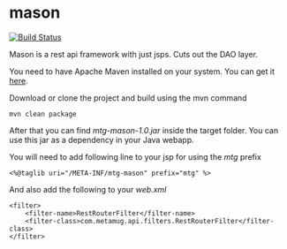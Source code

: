 # mason

[![Build Status](https://travis-ci.org/metamug/mason.svg?branch=master)](https://travis-ci.org/metamug/mason) 

Mason is a rest api framework with just jsps. Cuts out the DAO layer.

You need to have Apache Maven installed on your system. You can get it <a href="https://maven.apache.org/download.cgi" target="_blank">here</a>. 

Download or clone the project and build using the mvn command
```
mvn clean package
```

After that you can find *mtg-mason-1.0.jar* inside the target folder. You can use this jar as a dependency in your Java webapp.

You will need to add following line to your jsp for using the *mtg* prefix
```
<%@taglib uri="/META-INF/mtg-mason" prefix="mtg" %>
```

And also add the following to your *web.xml*
```
<filter>
    <filter-name>RestRouterFilter</filter-name>
    <filter-class>com.metamug.api.filters.RestRouterFilter</filter-class>
</filter>
```
